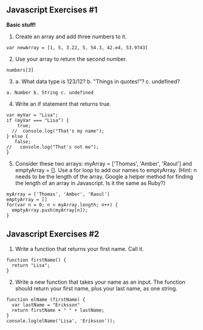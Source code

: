 ## Javascript Exercises #1
**Basic stuff!**

1. Create an array and add three numbers to it.
```
var newArray = [1, 5, 3.22, 5, 54.3, 42.e4, 53.9743]
```

2. Use your array to return the second number.
```
numbers[3]
```

3. a. What data type is 123/12? b. "Things in quotes!"? c. undefined?
```
a. Number b. String c. undefined
```
4. Write an if statement that returns true.
```
var myVar = "Lisa";
if (myVar === "Lisa") {
    true;
  //  console.log("That's my name");
} else {
   false;
//   console.log("That's not me");
}
```

5. Consider these two arrays: myArray = ['Thomas', 'Amber', 'Raoul'] and emptyArray = []. Use a for loop to add our names to emptyArray. (Hint: n needs to be the length of the array. Google a helper method for finding the length of an array in Javascript. Is it the same as Ruby?)
```
myArray = ['Thomas', 'Amber', 'Raoul']
emptyArray = []
for(var n = 0; n < myArray.length; n++) {
  emptyArray.push(myArray[n]);
}
```
## Javascript Exercises #2

1. Write a function that returns your first name. Call it.

```
function firstName() {
  return "Lisa";
}
```
2. Write a new function that takes your name as an input. The function should return your first name, plus your last name, as one string.

```
function elName (firstName) {
  var lastName = "Eriksson"
  return firstName + " " + lastName;
}
console.log(elName('Lisa', 'Eriksson'));
```
